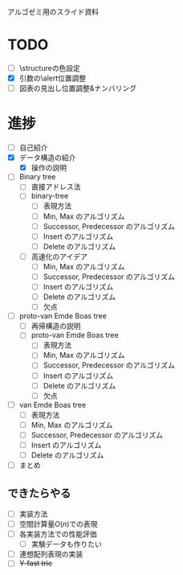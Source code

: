 アルゴゼミ用のスライド資料  

# TODO
- [ ] \structureの色設定  
- [x] 引数の\alert位置調整  
- [ ] 図表の見出し位置調整&amp;ナンバリング  

# 進捗
- [ ] 自己紹介  
- [x] データ構造の紹介
	- [x] 操作の説明  
- [ ] Binary tree
	- [ ] 直接アドレス法
	- [ ] binary-tree
		- [ ] 表現方法
		- [ ] Min, Max のアルゴリズム
		- [ ] Successor, Predecessor のアルゴリズム
		- [ ] Insert のアルゴリズム
		- [ ] Delete のアルゴリズム
	- [ ] 高速化のアイデア
		- [ ] Min, Max のアルゴリズム
		- [ ] Successor, Predecessor のアルゴリズム
		- [ ] Insert のアルゴリズム
		- [ ] Delete のアルゴリズム
		- [ ] 欠点
- [ ] proto-van Emde Boas tree
	- [ ] 再帰構造の説明
	- [ ] proto-van Emde Boas tree
		- [ ] 表現方法
		- [ ] Min, Max のアルゴリズム
		- [ ] Successor, Predecessor のアルゴリズム
		- [ ] Insert のアルゴリズム
		- [ ] Delete のアルゴリズム
		- [ ] 欠点
- [ ] van Emde Boas tree
	- [ ] 表現方法
	- [ ] Min, Max のアルゴリズム
	- [ ] Successor, Predecessor のアルゴリズム
	- [ ] Insert のアルゴリズム
	- [ ] Delete のアルゴリズム
- [ ] まとめ  
## できたらやる
- [ ] 実装方法
- [ ] 空間計算量$O(n)$での表現
- [ ] 各実装方法での性能評価
	- [ ] 実験データも作りたい
- [ ] 連想配列表現の実装
- [ ] ~~Y-fast trie~~
